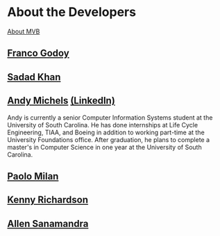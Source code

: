 # About the Developers
[About MVB](https://sccapstone.github.io/MVB/)

## [Franco Godoy](https://github.com/godoy159)


## [Sadad Khan](https://github.com/srkhan)


## [Andy Michels](https://github.com/AMichels1) [(LinkedIn)](https://www.linkedin.com/in/andy-michels-a80952135/)

Andy is currently a senior Computer Information Systems student at the University of South Carolina. He has done internships at Life Cycle Engineering, TIAA, and Boeing in addition to working part-time at the University Foundations office. After graduation, he plans to complete a master's in Computer Science in one year at the University of South Carolina.

## [Paolo Milan](https://github.com/paolomilan)


## [Kenny Richardson](https://github.com/kennethr95)


## [Allen Sanamandra](https://github.com/asanamandra)




